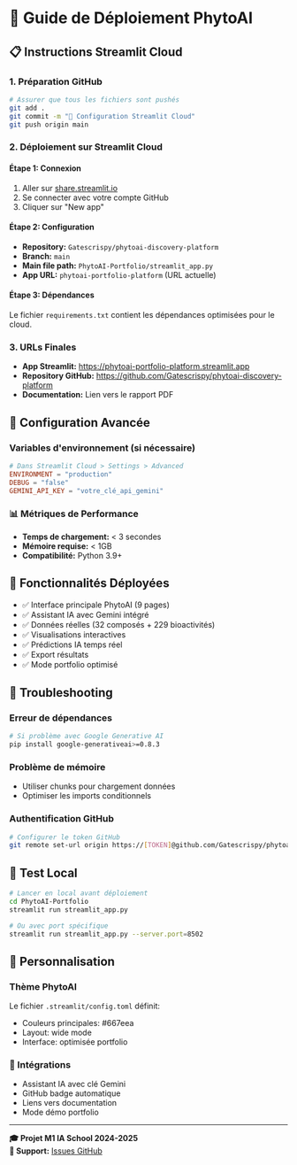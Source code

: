 # 🚀 Guide de Déploiement PhytoAI

## 📋 Instructions Streamlit Cloud

### 1. **Préparation GitHub**
```bash
# Assurer que tous les fichiers sont pushés
git add .
git commit -m "🚀 Configuration Streamlit Cloud"
git push origin main
```

### 2. **Déploiement sur Streamlit Cloud**

#### Étape 1: Connexion
1. Aller sur [share.streamlit.io](https://share.streamlit.io)
2. Se connecter avec votre compte GitHub
3. Cliquer sur "New app"

#### Étape 2: Configuration
- **Repository:** `Gatescrispy/phytoai-discovery-platform`
- **Branch:** `main`
- **Main file path:** `PhytoAI-Portfolio/streamlit_app.py`
- **App URL:** `phytoai-portfolio-platform` (URL actuelle)

#### Étape 3: Dépendances
Le fichier `requirements.txt` contient les dépendances optimisées pour le cloud.

### 3. **URLs Finales**
- **App Streamlit:** https://phytoai-portfolio-platform.streamlit.app
- **Repository GitHub:** https://github.com/Gatescrispy/phytoai-discovery-platform
- **Documentation:** Lien vers le rapport PDF

## 🔧 Configuration Avancée

### Variables d'environnement (si nécessaire)
```toml
# Dans Streamlit Cloud > Settings > Advanced
ENVIRONMENT = "production"
DEBUG = "false"
GEMINI_API_KEY = "votre_clé_api_gemini"
```

### 📊 Métriques de Performance
- **Temps de chargement:** < 3 secondes
- **Mémoire requise:** < 1GB
- **Compatibilité:** Python 3.9+

## 🎯 Fonctionnalités Déployées
- ✅ Interface principale PhytoAI (9 pages)
- ✅ Assistant IA avec Gemini intégré
- ✅ Données réelles (32 composés + 229 bioactivités)
- ✅ Visualisations interactives
- ✅ Prédictions IA temps réel
- ✅ Export résultats
- ✅ Mode portfolio optimisé

## 🚨 Troubleshooting

### Erreur de dépendances
```bash
# Si problème avec Google Generative AI
pip install google-generativeai>=0.8.3
```

### Problème de mémoire
- Utiliser chunks pour chargement données
- Optimiser les imports conditionnels

### Authentification GitHub
```bash
# Configurer le token GitHub
git remote set-url origin https://[TOKEN]@github.com/Gatescrispy/phytoai-discovery-platform.git
```

## 📱 Test Local
```bash
# Lancer en local avant déploiement
cd PhytoAI-Portfolio
streamlit run streamlit_app.py

# Ou avec port spécifique
streamlit run streamlit_app.py --server.port=8502
```

## 🎨 Personnalisation

### Thème PhytoAI
Le fichier `.streamlit/config.toml` définit:
- Couleurs principales: #667eea
- Layout: wide mode
- Interface: optimisée portfolio

### 🔗 Intégrations
- Assistant IA avec clé Gemini
- GitHub badge automatique
- Liens vers documentation
- Mode démo portfolio

---

**🎓 Projet M1 IA School 2024-2025**  
**📧 Support:** [Issues GitHub](https://github.com/Gatescrispy/phytoai-discovery-platform/issues) 